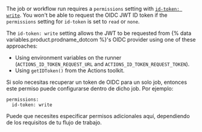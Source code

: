 The job or workflow run requires a `permissions` setting with [`id-token: write`](/actions/security-guides/automatic-token-authentication#permissions-for-the-github_token). You won't be able to request the OIDC JWT ID token if the `permissions` setting for `id-token` is set to `read` or `none`.

The `id-token: write` setting allows the JWT to be requested from {% data variables.product.prodname_dotcom %}'s OIDC provider using one of these approaches:

- Using environment variables on the runner (`ACTIONS_ID_TOKEN_REQUEST_URL` and `ACTIONS_ID_TOKEN_REQUEST_TOKEN`).
- Using `getIDToken()` from the Actions toolkit.

Si solo necesitas recuperar un token de OIDC para un solo job, entonces este permiso puede configurarse dentro de dicho job. Por ejemplo:

```yaml{:copy}
permissions:
  id-token: write
```

Puede que necesites especificar permisos adicionales aquí, dependiendo de los requisitos de tu flujo de trabajo. 
